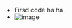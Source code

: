 - Firsd code ha ha.
- ![image](https://github.com/linf52233/TEST1-/assets/155744240/20404cbb-9656-474e-8073-8fcaaa284ecc)
